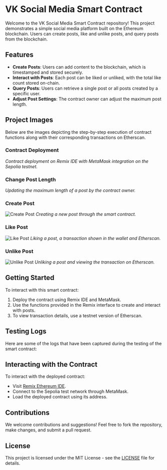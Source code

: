 # VK Social Media Smart Contract

Welcome to the VK Social Media Smart Contract repository! This project demonstrates a simple social media platform built on the Ethereum blockchain. Users can create posts, like and unlike posts, and query posts from the blockchain.


## Features

- **Create Posts**: Users can add content to the blockchain, which is timestamped and stored securely.
- **Interact with Posts**: Each post can be liked or unliked, with the total like count stored on-chain.
- **Query Posts**: Users can retrieve a single post or all posts created by a specific user.
- **Adjust Post Settings**: The contract owner can adjust the maximum post length.

## Project Images

Below are the images depicting the step-by-step execution of contract functions along with their corresponding transactions on Etherscan.

### Contract Deployment

*Contract deployment on Remix IDE with MetaMask integration on the Sepolia testnet.*

### Change Post Length

*Updating the maximum length of a post by the contract owner.*

### Create Post
![Create Post](path-to-create-post-image.jpg)
*Creating a new post through the smart contract.*

### Like Post
![Like Post](path-to-like-post-image.jpg)
*Liking a post, a transaction shown in the wallet and Etherscan.*

### Unlike Post
![Unlike Post](path-to-unlike-post-image.jpg)
*Unliking a post and viewing the transaction on Etherscan.*

## Getting Started

To interact with this smart contract:

1. Deploy the contract using Remix IDE and MetaMask.
2. Use the functions provided in the Remix interface to create and interact with posts.
3. To view transaction details, use a testnet version of Etherscan.

## Testing Logs

Here are some of the logs that have been captured during the testing of the smart contract:



## Interacting with the Contract

To interact with the deployed contract:

- Visit [Remix Ethereum IDE](https://remix.ethereum.org).
- Connect to the Sepolia test network through MetaMask.
- Load the deployed contract using its address.

## Contributions

We welcome contributions and suggestions! Feel free to fork the repository, make changes, and submit a pull request.

## License

This project is licensed under the MIT License - see the [LICENSE](LICENSE) file for details.
